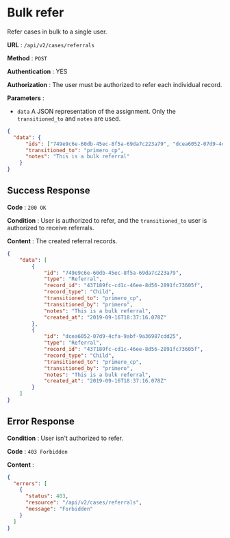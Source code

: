 # Bulk refer

Refer cases in bulk to a single user.

**URL** : `/api/v2/cases/referrals`

**Method** : `POST`

**Authentication** : YES

**Authorization** : The user must be authorized to refer each individual record.

**Parameters** : 

* `data` A JSON representation of the assignment. Only the `transitioned_to` and `notes` are used.
```json
{
  "data": {
      "ids": ["749e9c6e-60db-45ec-8f5a-69da7c223a79", "dcea6052-07d9-4cfa-9abf-9a36987cdd25"],
      "transitioned_to": "primero_cp",
      "notes": "This is a bulk referral"
    }
}
```

## Success Response

**Code** : `200 OK`

**Condition** : User is authorized to refer, 
and the `transitioned_to` user is authorized to receive referrals. 

**Content** : The created referral records.

```json
{
    "data": [
        {
            "id": "749e9c6e-60db-45ec-8f5a-69da7c223a79",
            "type": "Referral",
            "record_id": "437189fc-cd1c-46ee-8d56-2891fc73605f",
            "record_type": "Child",
            "transitioned_to": "primero_cp",
            "transitioned_by": "primero",
            "notes": "This is a bulk referral",
            "created_at": "2019-09-16T18:37:16.078Z"
        },
        {
            "id": "dcea6052-07d9-4cfa-9abf-9a36987cdd25",
            "type": "Referral",
            "record_id": "437189fc-cd1c-46ee-8d56-2891fc73605f",
            "record_type": "Child",
            "transitioned_to": "primero_cp",
            "transitioned_by": "primero",
            "notes": "This is a bulk referral",
            "created_at": "2019-09-16T18:37:16.078Z"
        }
    ]
}

```

## Error Response

**Condition** : User isn't authorized to refer. 

**Code** : `403 Forbidden`

**Content** :

```json
{
  "errors": [
    {
      "status": 403,
      "resource": "/api/v2/cases/referrals",
      "message": "Forbidden"
    }
  ]
}
```
